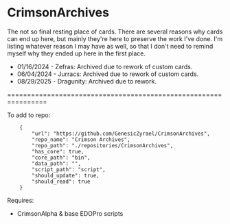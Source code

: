 # CrimsonArchives
The not so final resting place of cards. There are several reasons why cards can end up here, but mainly they're here to preserve the work I've done. I'm listing whatever reason I may have as well, so that I don't need to remind myself why they ended up here in the first place.

* 01/16/2024 - Zefras: Archived due to rework of custom cards.
* 06/04/2024 - Jurracs: Archived due to rework of custom cards.
* 08/29/2025 - Dragunity: Archived due to rework.
  
================================================================

To add to repo:

		{
			"url": "https://github.com/GenesicZyrael/CrimsonArchives",
			"repo_name": "Crimson Archives",
			"repo_path": "./repositories/CrimsonArchives",
			"has_core": true,
			"core_path": "bin",
			"data_path": "",
			"script_path": "script",
			"should_update": true,
			"should_read": true
		}
  
Requires: 
* CrimsonAlpha & base EDOPro scripts
